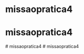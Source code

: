 # missaopratica4
# missaopratica4
#   m i s s a o p r a t i c a 4  
 #   m i s s a o p r a t i c a 4  
 